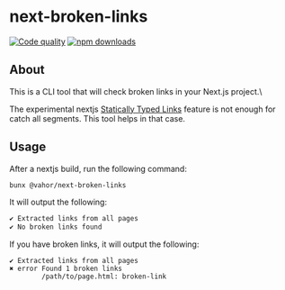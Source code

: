 # next-broken-links

[![Code quality](https://github.com/Vahor/next-broken-links/actions/workflows/quality.yml/badge.svg)](https://github.com/Vahor/next-broken-links/actions/workflows/quality.yml)
[![npm downloads](https://img.shields.io/npm/dm/%40vahor%2Fnext-broken-links)](https://www.npmjs.com/package/@vahor/next-broken-links)


## About

This is a CLI tool that will check broken links in your Next.js project.\

The experimental nextjs [Statically Typed Links](https://nextjs.org/docs/app/api-reference/config/typescript#statically-typed-links) feature is not enough for catch all segments. This tool helps in that case.

## Usage

After a nextjs build, run the following command:

```bash
bunx @vahor/next-broken-links
```

It will output the following:

```bash
✔ Extracted links from all pages
✔ No broken links found
```

If you have broken links, it will output the following:

```
✔ Extracted links from all pages
✖ error Found 1 broken links
        /path/to/page.html: broken-link
```
